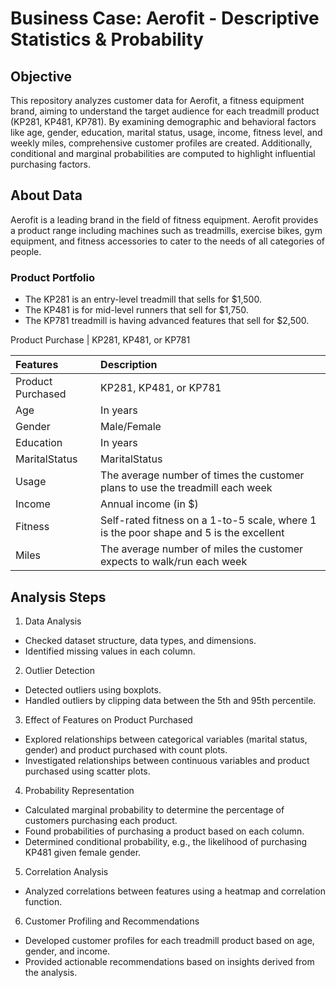 
# Business Case: Aerofit - Descriptive Statistics & Probability




## Objective
This repository analyzes customer data for Aerofit, a fitness equipment brand, aiming to understand the target audience for each treadmill product (KP281, KP481, KP781). By examining demographic and behavioral factors like age, gender, education, marital status, usage, income, fitness level, and weekly miles, comprehensive customer profiles are created. Additionally, conditional and marginal probabilities are computed to highlight influential purchasing factors.
## About Data
Aerofit is a leading brand in the field of fitness equipment. Aerofit provides a product range
including machines such as treadmills, exercise bikes, gym equipment, and fitness
accessories to cater to the needs of all categories of people.
### Product Portfolio
* The KP281 is an entry-level treadmill that sells for $1,500.
* The KP481 is for mid-level runners that sell for $1,750.
* The KP781 treadmill is having advanced features that sell for $2,500.

Product Purchase | KP281, KP481, or KP781

| Features | Description |
| :- | :- |
| Product Purchased | KP281, KP481, or KP781 |
| Age | In years |
| Gender | Male/Female |
| Education | In years |
| MaritalStatus | MaritalStatus |
| Usage | The average number of times the customer plans to use the treadmill each week |
| Income | Annual income (in $) |
| Fitness | Self-rated fitness on a 1-to-5 scale, where 1 is the poor shape and 5 is the excellent |
| Miles | The average number of miles the customer expects to walk/run each week |




## Analysis Steps
1. Data Analysis
* Checked dataset structure, data types, and dimensions.
* Identified missing values in each column.
2. Outlier Detection
* Detected outliers using boxplots.
* Handled outliers by clipping data between the 5th and 95th percentile.
3. Effect of Features on Product Purchased
* Explored relationships between categorical variables (marital status, gender) and product purchased with count plots.
* Investigated relationships between continuous variables and product purchased using scatter plots.
4. Probability Representation
* Calculated marginal probability to determine the percentage of customers purchasing each product.
* Found probabilities of purchasing a product based on each column.
* Determined conditional probability, e.g., the likelihood of purchasing KP481 given female gender.
5. Correlation Analysis
* Analyzed correlations between features using a heatmap and correlation function.
6. Customer Profiling and Recommendations
* Developed customer profiles for each treadmill product based on age, gender, and income.
* Provided actionable recommendations based on insights derived from the analysis.
